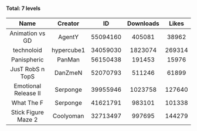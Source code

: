 #### Total: 7 levels

| Name | Creator | ID | Downloads | Likes |
|:---:|:---:|:---:|:---:|:---:|
| Animation vs GD | AgentY | 55094160 | 405081 | 38962
| technoloid | hypercube1 | 34059030 | 1823074 | 269314
| Panispheric | PanMan | 56150438 | 191453 | 15976
| JusT RobS n TopS | DanZmeN | 52070793 | 511246 | 61899
| Emotional Release II | Serponge | 39955946 | 1023758 | 127640
| What The F | Serponge | 41621791 | 983101 | 101338
| Stick Figure Maze 2 | Coolyoman | 32713497 | 997695 | 144279
